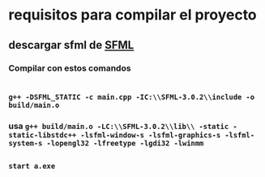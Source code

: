 # requisitos para compilar el proyecto
## descargar sfml de [SFML](https://www.sfml-dev.org/)




### Compilar con estos comandos<h1>
### `g++ -DSFML_STATIC -c main.cpp -IC:\\SFML-3.0.2\\include -o build/main.o`

### usa `g++ build/main.o -LC:\\SFML-3.0.2\\lib\\ -static -static-libstdc++ -lsfml-window-s -lsfml-graphics-s -lsfml-system-s -lopengl32 -lfreetype -lgdi32 -lwinmm`  <h2>

### `start a.exe`